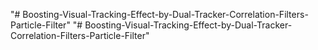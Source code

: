 "# Boosting-Visual-Tracking-Effect-by-Dual-Tracker-Correlation-Filters-Particle-Filter" 
"# Boosting-Visual-Tracking-Effect-by-Dual-Tracker-Correlation-Filters-Particle-Filter" 
